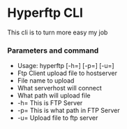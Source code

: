 # Hyperftp CLI #

This cli is to turn more easy my job

### Parameters and command ###

*  Usage: hyperftp [-h=<server>] [-p=<path>] [-u=<upload>] <filename> <host> <directory>
*  Ftp Client upload file to hostserver
*  <filename>    File name to upload
*  <host>        What serverhost will connect
*  <directory>   What path will upload file
* -h=<server>       This is FTP Server
*  -p=<path>         This is what path in FTP Server
*  -u=<upload>       Upload file to ftp server
